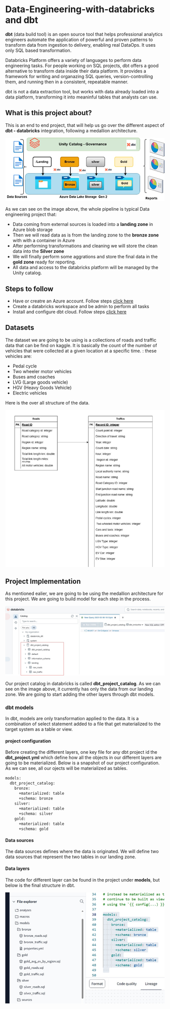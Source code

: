 # Data-Engineering-with-databricks and dbt

<b>dbt</b> (data build tool) is an open source tool that helps professional analytics engineers automate the application of powerful and proven patterns to transform data from ingestion to delivery, enabling real DataOps. It uses only SQL based transformation.

Databricks Platform offers a variety of languages to perform data engineering tasks. For people working on SQL projects, dbt offers a good alternative to transform data inside their data platform. It provides a framework for writing and organazing SQL queries, version-controlling them, and running then in a consistent, repeatable manner. 

dbt is not a data  extraction tool, but works with data already loaded into a data platform, transforming it into meaninful tables that analysts can use.

## What is this project about?

This is an end to end project, that will help us go over the different aspect of <b>dbt - databricks</b> integration, following a medallion architecture.

![image](https://github.com/tmbothe/Data-Engineering-with-databricks/blob/main/images/dbt_project.jpg)

As we can see on the image above, the whole pipeline is typical Data engineering project that:
* Data coming from external sources is loaded into a **landing zone** in  Azure blob storage
* Then we will read data as is from the landing zone to the **bronze zone** with with a container in Azure
* After performing transformations and cleaning we will store the clean data into the **Silver zone**
* We will finally perform some aggrations and store the final data in the **gold zone** ready for reporting.
* All data and access to the databricks platform will be managed by the Unity catalog.

## Steps to follow
*  Have or creatre an Azure account. Follow steps [click here](https://learn.microsoft.com/en-us/azure/databricks/scenarios/quickstart-create-databricks-workspace-vnet-injection)
*  Create a databricks workspace and be admin to perform all tasks
*  Install and configure dbt cloud. Follow steps [click here](https://docs.databricks.com/aws/en/partners/prep/dbt-cloud)

## Datasets

The dataset we are going to be using is a collections of roads and traffic data that can be find on kaggle. It is basically the count of the number of vehicles that were collected at a given location at a specific time. : these vehicles are:
* Pedal cycle
* Two wheeler motor vehicles
* Buses amd coaches
* LVG (Large goods vehicle)
* HGV (Heavy Goods Vehicle)
* Electric vehicles

Here is the over all structure of the data.

![image](https://github.com/tmbothe/Data-Engineering-with-databricks/blob/main/images/schema.jpg)

## Project Implementation 
 As mentioned ealier, we are going to be using the medallion architecture for this project. We are going to build model for each step in the process.

![image](https://github.com/tmbothe/Data-Engineering-with-databricks/blob/main/images/initial_project.jpg)

Our project catalog in databricks is called **dbt_project_catalog**. As we can see on the image above, it currently has only the data from our landing zone. We are going to start adding the other layers through dbt models.

### dbt models
In dbt, models are only transformation applied to the data. It is a combination of select statement added to a file that get materialized to the target system as a table or view.

#### project configuration 
Before creating the different layers, one key file for any dbt project id the **dbt_project.yml** which define how all the objects in our different layers are going to be materialized. Below is a snapshot of our project configuration. As we can see, all our ojects will be materialized as tables.
```
models:
  dbt_project_catalog:
    bronze:
      +materialized: table
      +schema: bronze
    silver:
      +materialized: table
      +schema: silver
    gold:
      +materialized: table
      +schema: gold
``` 
#### Data sources
The data sources defines where the data is originated.  We will define two data sources that represent the two tables in our landing zone.

#### Data layers
The code for different layer can be found in the project under **models**, but below is the final structure in dbt.


![image](https://github.com/tmbothe/Data-Engineering-with-databricks/blob/main/images/project_structure_in_dbt.jpg)
